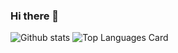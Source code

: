 ### Hi there 👋

<!--
**ivesfg1/ivesfg1** is a ✨ _special_ ✨ repository because its `README.md` (this file) appears on your GitHub profile.

Here are some ideas to get you started:

- 🔭 I’m currently working on ...
- 🌱 I’m currently learning ...
- 👯 I’m looking to collaborate on ...
- 🤔 I’m looking for help with ...
- 💬 Ask me about ...
- 📫 How to reach me: ...
- 😄 Pronouns: ...
- ⚡ Fun fact: ...
-->

![Github stats](https://github-readme-stats.vercel.app/api?username=ivesfg1&theme=highcontrast&show_icons=true&count_private=true&hide=stars)
![Top Languages Card](https://github-readme-stats.vercel.app/api/top-langs/?username=ivesfg1&layout=compact)
